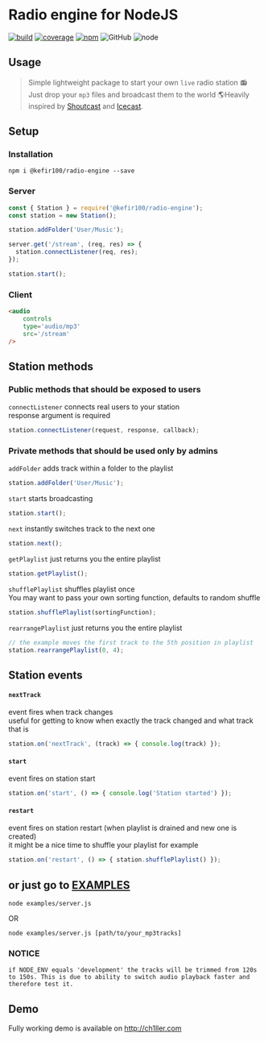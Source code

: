 # Radio engine for NodeJS
[![build](https://img.shields.io/circleci/build/github/Kefir100/radio-ch1ller.svg)](https://circleci.com/gh/Kefir100/radio-ch1ller)
[![coverage](https://img.shields.io/codecov/c/gh/Kefir100/radio-ch1ller.svg)](https://codecov.io/gh/Kefir100/radio-ch1ller)
[![npm](https://img.shields.io/npm/dw/@kefir100/radio-engine.svg)](https://www.npmjs.com/package/@kefir100/radio-engine)
![GitHub](https://img.shields.io/github/license/kefir100/radio-ch1ller.svg)
![node](https://img.shields.io/node/v/@kefir100/radio-engine.svg)

## Usage

> Simple lightweight package to start your own `live` radio station 📻 Just drop your `mp3` files and broadcast them to the world 🌎Heavily inspired by [Shoutcast](https://www.shoutcast.com) and [Icecast](http://icecast.org).

## Setup

### Installation
```
npm i @kefir100/radio-engine --save
```
### Server
```javascript
const { Station } = require('@kefir100/radio-engine');
const station = new Station();

station.addFolder('User/Music');

server.get('/stream', (req, res) => {
  station.connectListener(req, res);
});

station.start();
```
### Client
```html
<audio
    controls
    type='audio/mp3'
    src='/stream'
/>
```

## Station methods
### Public methods that should be exposed to users
`connectListener` connects real users to your station  
response argument is required
```javascript
station.connectListener(request, response, callback);
```
### Private methods that should be used only by admins
`addFolder` adds track within a folder to the playlist
```javascript
station.addFolder('User/Music');
```
`start` starts broadcasting
```javascript
station.start();
```
`next` instantly switches track to the next one
```javascript
station.next();
```
`getPlaylist` just returns you the entire playlist
```javascript
station.getPlaylist();
```
`shufflePlaylist` shuffles playlist once   
You may want to pass your own sorting function, defaults to random shuffle
```javascript
station.shufflePlaylist(sortingFunction);
```
`rearrangePlaylist` just returns you the entire playlist  
```javascript
// the example moves the first track to the 5th position in playlist
station.rearrangePlaylist(0, 4);
```

## Station events
#### `nextTrack`
event fires when track changes  
useful for getting to know when exactly the track changed and what track that is
```javascript
station.on('nextTrack', (track) => { console.log(track) });
```

#### `start`
event fires on station start  
```javascript
station.on('start', () => { console.log('Station started') });
```

#### `restart`
event fires on station restart (when playlist is drained and new one is created)  
it might be a nice time to shuffle your playlist for example
```javascript
station.on('restart', () => { station.shufflePlaylist() });
```

## or just go to [EXAMPLES](./examples/server.js)
```
node examples/server.js
```
OR
```
node examples/server.js [path/to/your_mp3tracks]
```

### NOTICE
```
if NODE_ENV equals 'development' the tracks will be trimmed from 120s to 150s. This is due to ability to switch audio playback faster and therefore test it. 
```

## Demo
Fully working demo is available on http://ch1ller.com
